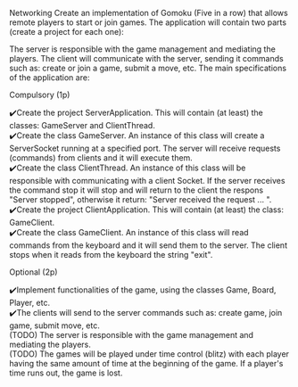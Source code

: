 Networking
Create an implementation of Gomoku (Five in a row) that allows remote players to start or join games. The application will contain two parts (create a project for each one):

The server is responsible with the game management and mediating the players.
The client will communicate with the server, sending it commands such as:
create or join a game,
submit a move, etc.
The main specifications of the application are:

Compulsory (1p)

✔️Create the project ServerApplication. This will contain (at least) the classes: GameServer and ClientThread.  
✔️Create the class GameServer. An instance of this class will create a ServerSocket running at a specified port. The server will receive requests (commands) from clients and it will execute them.  
✔️Create the class ClientThread. An instance of this class will be responsible with communicating with a client Socket. If the server receives the command stop it will stop and will return to the client the respons "Server stopped", otherwise it return: "Server received the request ... ".  
✔️Create the project ClientApplication. This will contain (at least) the class: GameClient.  
✔️Create the class GameClient. An instance of this class will read commands from the keyboard and it will send them to the server. The client stops when it reads from the keyboard the string "exit".

Optional (2p)

✔️Implement functionalities of the game, using the classes Game, Board, Player, etc.  
✔️The clients will send to the server commands such as: create game, join game, submit move, etc.  
(TODO) The server is responsible with the game management and mediating the players.  
(TODO) The games will be played under time control (blitz) with each player having the same amount of time at the beginning of the game. If a player's time runs out, the game is lost.

